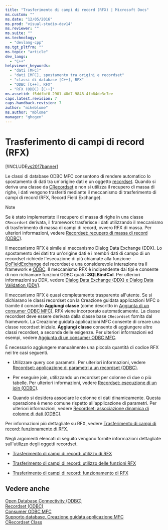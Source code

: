 ```yaml
---
title: "Trasferimento di campi di record (RFX) | Microsoft Docs"
ms.custom: ""
ms.date: "12/05/2016"
ms.prod: "visual-studio-dev14"
ms.reviewer: ""
ms.suite: ""
ms.technology: 
  - "devlang-cpp"
ms.tgt_pltfrm: ""
ms.topic: "article"
dev_langs: 
  - "C++"
helpviewer_keywords: 
  - "dati [MFC]"
  - "dati [MFC], spostamento tra origini e recordset"
  - "classi di database [C++], RFX"
  - "ODBC [C++], RFX"
  - "RFX (ODBC) [C++]"
ms.assetid: f5ddfbf0-2901-48d7-9848-4fb84de3c7ee
caps.latest.revision: 7
caps.handback.revision: 7
author: "mikeblome"
ms.author: "mblome"
manager: "ghogen"
---
```

# Trasferimento di campi di record (RFX)
[!INCLUDE[vs2017banner](../../assembler/inline/includes/vs2017banner.md)]

Le classi di database ODBC MFC consentono di rendere automatico lo spostamento di dati tra un'origine dati e un oggetto [recordset](../../data/odbc/recordset-odbc.md).  Quando si deriva una classe da [CRecordset](../../mfc/reference/crecordset-class.md) e non si utilizza il recupero di massa di righe, i dati vengono trasferiti mediante il meccanismo di trasferimento di campi di record \(RFX, Record Field Exchange\).  
  
> [!NOTE]
>  Se è stato implementato il recupero di massa di righe in una classe `CRecordset` derivata, il framework trasferisce i dati utilizzando il meccanismo di trasferimento di massa di campi di record, ovvero RFX di massa.  Per ulteriori informazioni, vedere [Recordset: recupero di massa di record \(ODBC\)](../../data/odbc/recordset-fetching-records-in-bulk-odbc.md).  
  
 Il meccanismo RFX è simile al meccanismo Dialog Data Exchange \(DDX\).  Lo spostamento dei dati tra un'origine dati e i membri dati di campo di un recordset richiede l'esecuzione di più chiamate alla funzione [DoFieldExchange](../Topic/CRecordset::DoFieldExchange.md) del recordset e una considerevole interazione tra il framework e [ODBC](../../data/odbc/odbc-basics.md).  Il meccanismo RFX è indipendente dai tipi e consente di non richiamare funzioni ODBC quali **::SQLBindCol**.  Per ulteriori informazioni su DDX, vedere [Dialog Data Exchange \(DDX\) e Dialog Data Validation \(DDV\)](../../mfc/dialog-data-exchange-and-validation.md).  
  
 Il meccanismo RFX è quasi completamente trasparente all'utente.  Se si dichiarano le classi recordset con la Creazione guidata applicazioni MFC o tramite il comando **Aggiungi classe** \(come descritto in [Aggiunta di un consumer ODBC MFC](../../mfc/reference/adding-an-mfc-odbc-consumer.md)\), RFX viene incorporato automaticamente.  La classe recordset deve essere derivata dalla classe base `CRecordset` fornita dal framework.  La Creazione guidata applicazioni MFC consente di creare una classe recordset iniziale.  **Aggiungi classe** consente di aggiungere altre classi recordset, a seconda delle esigenze.  Per ulteriori informazioni ed esempi, vedere [Aggiunta di un consumer ODBC MFC](../../mfc/reference/adding-an-mfc-odbc-consumer.md).  
  
 È necessario aggiungere manualmente una piccola quantità di codice RFX nei tre casi seguenti.  
  
-   Utilizzare query con parametri.  Per ulteriori informazioni, vedere [Recordset: applicazione di parametri a un recordset \(ODBC\)](../../data/odbc/recordset-parameterizing-a-recordset-odbc.md).  
  
-   Per eseguire join, utilizzando un recordset per colonne di due o più tabelle.  Per ulteriori informazioni, vedere [Recordset: esecuzione di un join \(ODBC\)](../../data/odbc/recordset-performing-a-join-odbc.md).  
  
-   Quando si desidera associare le colonne di dati dinamicamente.  Questa operazione è meno comune rispetto all'applicazione di parametri.  Per ulteriori informazioni, vedere [Recordset: associazione dinamica di colonne di dati \(ODBC\)](../../data/odbc/recordset-dynamically-binding-data-columns-odbc.md).  
  
 Per informazioni più dettagliate su RFX, vedere [Trasferimento di campi di record: funzionamento di RFX](../../data/odbc/record-field-exchange-how-rfx-works.md).  
  
 Negli argomenti elencati di seguito vengono fornite informazioni dettagliate sull'utilizzo degli oggetti recordset.  
  
-   [Trasferimento di campi di record: utilizzo di RFX](../../data/odbc/record-field-exchange-using-rfx.md)  
  
-   [Trasferimento di campi di record: utilizzo delle funzioni RFX](../../data/odbc/record-field-exchange-using-the-rfx-functions.md)  
  
-   [Trasferimento di campi di record: funzionamento di RFX](../../data/odbc/record-field-exchange-how-rfx-works.md)  
  
## Vedere anche  
 [Open Database Connectivity \(ODBC\)](../../data/odbc/open-database-connectivity-odbc.md)   
 [Recordset \(ODBC\)](../../data/odbc/recordset-odbc.md)   
 [Consumer ODBC MFC](../../mfc/reference/adding-an-mfc-odbc-consumer.md)   
 [Supporto database, Creazione guidata applicazione MFC](../../mfc/reference/database-support-mfc-application-wizard.md)   
 [CRecordset Class](../../mfc/reference/crecordset-class.md)